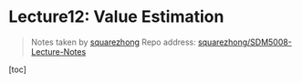 # Lecture12: Value Estimation

> Notes taken by [squarezhong](https://github.com/squarezhong)
> Repo address: [squarezhong/SDM5008-Lecture-Notes](https://github.com/squarezhong/SDM5008-Lecture-Notes)

[toc]

